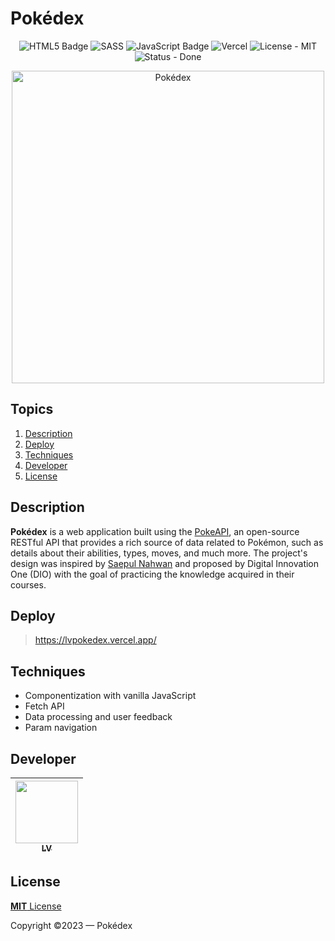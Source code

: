 # Pokédex
<p align="center">
  <img src="https://img.shields.io/badge/html5-%23E34F26.svg?style=for-the-badge&logo=html5&logoColor=white" alt="HTML5 Badge">
  <img src="https://img.shields.io/badge/SASS-hotpink.svg?style=for-the-badge&logo=SASS&logoColor=white" alt="SASS">
  <img src="https://img.shields.io/badge/javascript-%23323330.svg?style=for-the-badge&logo=javascript&logoColor=%23F7DF1E" alt="JavaScript Badge">
  <img src="https://img.shields.io/badge/vercel-%23000000.svg?style=for-the-badge&logo=vercel&logoColor=white" alt="Vercel">
  <img src="https://img.shields.io/badge/license-mit-informational?style=for-the-badge" alt="License - MIT">
  <img src="https://img.shields.io/badge/status-done-success?style=for-the-badge" alt="Status - Done">
</p>

<div align="center">
  <img src="https://github.com/lvamorim/pokedex/assets/118397791/a2b2340d-1cbd-4cdd-b889-89830429c629" alt="Pokédex" width="500px">
</div>

## Topics
1. [Description](#description)
4. [Deploy](#deploy)
5. [Techniques](#techniques)
6. [Developer](#developer)
7. [License](#license)

## Description
**Pokédex** is a web application built using the [PokeAPI](https://pokeapi.co/), an open-source RESTful API that provides a rich source of data related to Pokémon, such as details about their abilities, types, moves, and much more. The project's design was inspired by [Saepul Nahwan](https://dribbble.com/shots/6540871-Pokedex-App) and proposed by Digital Innovation One (DIO) with the goal of practicing the knowledge acquired in their courses.

## Deploy
> https://lvpokedex.vercel.app/

## Techniques
- Componentization with vanilla JavaScript
- Fetch API
- Data processing and user feedback
- Param navigation

## Developer
| [<img src="https://github.com/lvamorim.png" width=100><br><sub>LV</sub>](https://github.com/lvamorim) |
| :---: |

## License
[**MIT** License](https://github.com/lvamorim/pokedex/blob/main/LICENSE)

Copyright ©2023 — Pokédex
